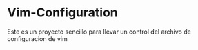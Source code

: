 # Vim-Configuration
Este es un proyecto sencillo para llevar un control del archivo de configuracion de vim
